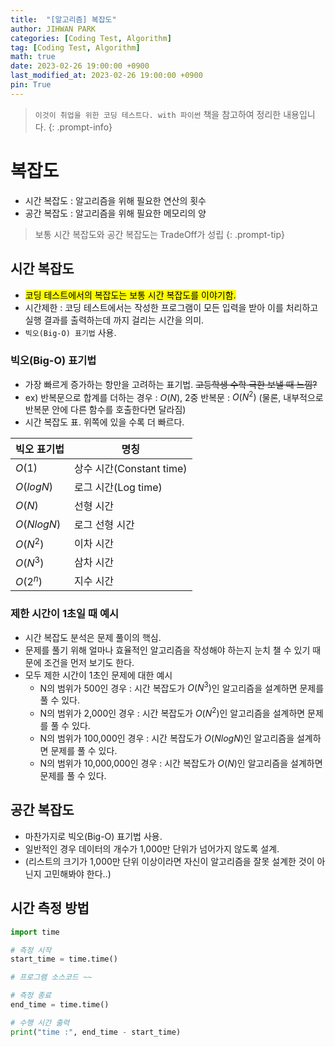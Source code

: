 ```yaml
---
title:  "[알고리즘] 복잡도"
author: JIHWAN PARK
categories: [Coding Test, Algorithm]
tag: [Coding Test, Algorithm]
math: true
date: 2023-02-26 19:00:00 +0900
last_modified_at: 2023-02-26 19:00:00 +0900
pin: True
---
```

> `이것이 취업을 위한 코딩 테스트다. with 파이썬` 책을 참고하여 정리한 내용입니다.
{: .prompt-info}

# 복잡도
- 시간 복잡도 : 알고리즘을 위해 필요한 연산의 횟수
- 공간 복잡도 : 알고리즘을 위해 필요한 메모리의 양

> 보통 시간 복잡도와 공간 복잡도는 TradeOff가 성립
{: .prompt-tip}

## 시간 복잡도
- <mark>코딩 테스트에서의 복잡도는 보통 시간 복잡도를 이야기함.</mark>
- 시간제한 : 코딩 테스트에서는 작성한 프로그램이 모든 입력을 받아 이를 처리하고 실행 결과를 출력하는데 까지 걸리는 시간을 의미.
- `빅오(Big-O) 표기법` 사용.

### **빅오(Big-O) 표기법**
- 가장 빠르게 증가하는 항만을 고려하는 표기법. ~~고등학생 수학 극한 보낼 때 느낌?~~
- ex) 반복문으로 합계를 더하는 경우 : $O(N)$,  2중 반복문 : $O(N^2)$ (물론, 내부적으로 반복문 안에 다른 함수를 호출한다면 달라짐)
- 시간 복잡도 표. 위쪽에 있을 수록 더 빠르다.

|빅오 표기법|명칭|
|---|---|
|$O(1)$|상수 시간(Constant time)|
|$O(logN)$|로그 시간(Log time)|
|$O(N)$|선형 시간|
|$O(NlogN)$|로그 선형 시간|
|$O(N^2)$|이차 시간|
|$O(N^3)$|삼차 시간|
|$O(2^n)$|지수 시간|

### **제한 시간이 1초일 때 예시**
- 시간 복잡도 분석은 문제 풀이의 핵심.
- 문제를 풀기 위해 얼마나 효율적인 알고리즘을 작성해야 하는지 눈치 챌 수 있기 때문에 조건을 먼저 보기도 한다.
- 모두 제한 시간이 1초인 문제에 대한 예시
  + N의 범위가 500인 경우 : 시간 복잡도가 $O(N^3)$인 알고리즘을 설계하면 문제를 풀 수 있다.
  + N의 범위가 2,000인 경우 : 시간 복잡도가 $O(N^2)$인 알고리즘을 설계하면 문제를 풀 수 있다.
  + N의 범위가 100,000인 경우 : 시간 복잡도가 $O(NlogN)$인 알고리즘을 설계하면 문제를 풀 수 있다.
  + N의 범위가 10,000,000인 경우 : 시간 복잡도가 $O(N)$인 알고리즘을 설계하면 문제를 풀 수 있다.

## 공간 복잡도
- 마찬가지로 빅오(Big-O) 표기법 사용.
- 일반적인 경우 데이터의 개수가 1,000만 단위가 넘어가지 않도록 설계.
- (리스트의 크기가 1,000만 단위 이상이라면 자신이 알고리즘을 잘못 설계한 것이 아닌지 고민해봐야 한다..)

## 시간 측정 방법
```python
import time

# 측정 시작
start_time = time.time() 

# 프로그램 소스코드 ~~

# 측정 종료
end_time = time.time()

# 수행 시간 출력
print("time :", end_time - start_time)
```